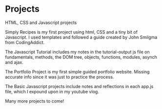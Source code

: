 # Projects
HTML, CSS and Javascript projects

Simply Recipes is my first project using html, CSS and a tiny bit of Javascript. I used templates and followed a guide created by John Smilgma from CodingAddict.

The Javascript Tutorial includes my notes in the tutorial-output js file on fundamentals, methods, the DOM tree, objects, functions, modules, asynch and ajax.

The Portfolio Project is my first simple guided portfolio website. Missing accurate info since it was just to practice the process.

The Basic Javascript projects include notes and reflections in each app.js file, which I expound upon in my youtube vlog.

Many more projects to come!
